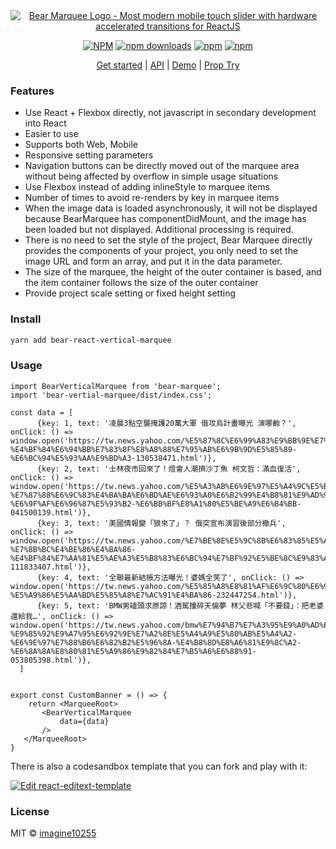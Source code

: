 <div align="center">
        <a href="https://marquee.bearests.com/" title="Bear Marquee Logo - Most modern mobile touch slider with hardware accelerated transitions for ReactJS">
            <img src="https://raw.githubusercontent.com/imagine10255/bear-marquee/main/example/public/logo.png" alt="Bear Marquee Logo - Most modern mobile touch slider with hardware accelerated transitions for ReactJS" />
        </a>
</div>

<div align="center">

    

[![NPM](https://img.shields.io/npm/v/bear-marquee.svg?style=for-the-badge)](https://www.npmjs.com/package/bear-marquee)
[![npm downloads](https://img.shields.io/npm/dm/bear-marquee.svg?style=for-the-badge)](https://www.npmjs.com/package/bear-marquee)
[![npm](https://img.shields.io/npm/dt/bear-marquee.svg?style=for-the-badge)](https://www.npmjs.com/package/bear-marquee)
[![npm](https://img.shields.io/npm/l/bear-marquee?style=for-the-badge)](https://github.com/bear-marquee/bear-marquee/blob/master/LICENSE)

</div>

<p align="center">
  <a href="https://vertical-marquee.bearests.com">Get started</a> | 
  <a href="https://vertical-marquee.bearests.com/api">API</a> |
  <a href="https://vertical-marquee.bearests.com/example/text-animations">Demo</a> |
  <a href="https://vertical-marquee.bearests.com/props-try">Prop Try</a>
</p>

### Features

- Use React + Flexbox directly, not javascript in secondary development into React
- Easier to use
- Supports both Web, Mobile
- Responsive setting parameters
- Navigation buttons can be directly moved out of the marquee area without being affected by overflow in simple usage situations
- Use Flexbox instead of adding inlineStyle to marquee items
- Number of times to avoid re-renders by key in marquee items
- When the image data is loaded asynchronously, it will not be displayed because BearMarquee has componentDidMount, and the image has been loaded but not displayed. Additional processing is required.
- There is no need to set the style of the project, Bear Marquee directly provides the components of your project, you only need to set the image URL and form an array, and put it in the data parameter.
- The size of the marquee, the height of the outer container is based, and the item container follows the size of the outer container
- Provide project scale setting or fixed height setting


### Install

```bash
yarn add bear-react-vertical-marquee
```

### Usage

```tsx
import BearVerticalMarquee from 'bear-marquee';
import 'bear-vertial-marquee/dist/index.css';

const data = [
      {key: 1, text: '凌晨3點空襲掩護20萬大軍 俄攻烏計畫曝光 演哪齣？', onClick: () => window.open('https://tw.news.yahoo.com/%E5%87%8C%E6%99%A83%E9%BB%9E%E7%A9%BA%E8%A5%B2%E6%8E%A9%E8%AD%B720%E8%90%AC%E5%A4%A7%E8%BB%8D-%E4%BF%84%E6%94%BB%E7%83%8F%E8%A8%88%E7%95%AB%E6%9B%9D%E5%85%89-%E6%BC%94%E5%93%AA%E9%BD%A3-130538471.html')},
      {key: 2, text: '士林夜市回來了！燈會人潮擠沙丁魚 柯文哲：滿血復活', onClick: () => window.open('https://tw.news.yahoo.com/%E5%A3%AB%E6%9E%97%E5%A4%9C%E5%B8%82%E5%9B%9E%E4%BE%86%E4%BA%86-%E7%87%88%E6%9C%83%E4%BA%BA%E6%BD%AE%E6%93%A0%E6%B2%99%E4%B8%81%E9%AD%9A-%E6%9F%AF%E6%96%87%E5%93%B2-%E6%BB%BF%E8%A1%80%E5%BE%A9%E6%B4%BB-041500139.html')},
      {key: 3, text: '美國情報變「狼來了」？ 俄突宣布演習後部分撤兵', onClick: () => window.open('https://tw.news.yahoo.com/%E7%BE%8E%E5%9C%8B%E6%83%85%E5%A0%B1%E8%AE%8A-%E7%8B%BC%E4%BE%86%E4%BA%86-%E4%BF%84%E7%AA%81%E5%AE%A3%E5%B8%83%E6%BC%94%E7%BF%92%E5%BE%8C%E9%83%A8%E5%88%86%E6%92%A4%E5%85%B5-111833407.html')},
      {key: 4, text: '全聯最新結帳方法曝光！婆媽全笑了', onClick: () => window.open('https://tw.news.yahoo.com/%E5%85%A8%E8%81%AF%E6%9C%80%E6%96%B0%E7%B5%90%E5%B8%B3%E6%96%B9%E6%B3%95%E6%9B%9D%E5%85%89-%E5%A9%86%E5%AA%BD%E5%85%A8%E7%AC%91%E4%BA%86-232447254.html')},
      {key: 5, text: 'BMW男磕頭求原諒！酒駕撞碎天倫夢 林父悲喊「不要錢」：把老婆還給我…', onClick: () => window.open('https://tw.news.yahoo.com/bmw%E7%94%B7%E7%A3%95%E9%A0%AD%E6%B1%82%E5%8E%9F%E8%AB%92-%E9%85%92%E9%A7%95%E6%92%9E%E7%A2%8E%E5%A4%A9%E5%80%AB%E5%A4%A2-%E6%9E%97%E7%88%B6%E6%82%B2%E5%96%8A-%E4%B8%8D%E8%A6%81%E9%8C%A2-%E6%8A%8A%E8%80%81%E5%A9%86%E9%82%84%E7%B5%A6%E6%88%91-053805398.html')},
  ]
    

export const CustomBanner = () => {
    return <MarqueeRoot>
       <BearVerticalMarquee
           data={data}
       />
   </MarqueeRoot>
}
```

There is also a codesandbox template that you can fork and play with it:

[![Edit react-editext-template](https://codesandbox.io/static/img/play-codesandbox.svg)](https://codesandbox.io/s/bear-marquee-9h6eu)



### License

MIT © [imagine10255](https://github.com/imagine10255)
